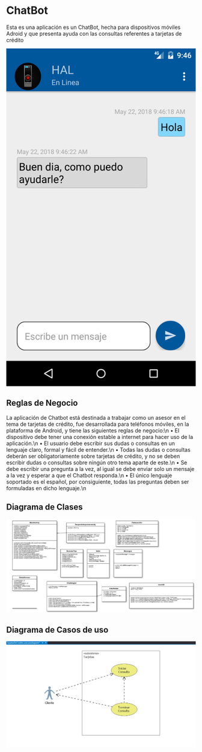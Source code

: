# ChatBot

Esta es una aplicación es un ChatBot, hecha para dispositivos móviles Adroid y que presenta ayuda con las consultas referentes a tarjetas de crédito

![alt text](https://github.com/JosueGramajo/ChatBot/blob/master/DOCUMENTACION/screenshots/4.png)

## Reglas de Negocio
La aplicación de Chatbot está destinada a trabajar como un asesor  en el tema de tarjetas de crédito, fue desarrollada para teléfonos móviles, en la plataforma de Android, y tiene las siguientes reglas de negocio:\n
	• El dispositivo debe tener una conexión estable a internet para hacer uso de la aplicación.\n
	• El usuario debe escribir sus dudas o consultas en un lenguaje claro, formal y fácil de entender.\n
	• Todas las dudas o consultas deberán ser obligatoriamente sobre tarjetas de crédito, y no se deben escribir dudas o consultas sobre ningún otro tema aparte de este.\n
	• Se debe escribir una pregunta a la vez, al igual se debe enviar solo un mensaje a la vez y esperar a que el Chatbot responda.\n
	• El único lenguaje soportado es el español, por consiguiente, todas las preguntas deben ser formuladas en dicho lenguaje.\n


## Diagrama de Clases
![alt text](https://github.com/JosueGramajo/ChatBot/blob/master/DOCUMENTACION/DiagramaDeClases.png)

## Diagrama de Casos de uso
![alt text](https://github.com/JosueGramajo/ChatBot/blob/master/DOCUMENTACION/CasosDeUso.png)
